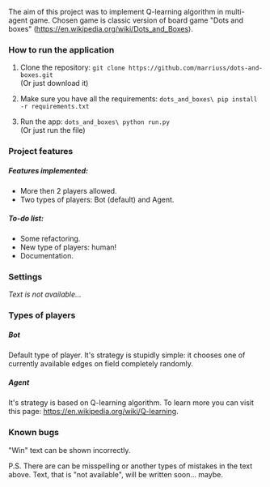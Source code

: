 The aim of this project was to implement Q-learning algorithm in multi-agent game.
Chosen game is classic version of board game "Dots and boxes" (https://en.wikipedia.org/wiki/Dots_and_Boxes).

### How to run the application
<ol>
<li>

Clone the repository: `git clone https://github.com/marriuss/dots-and-boxes.git` \
(Or just download it)
</li>
<li>

Make sure you have all the requirements: `dots_and_boxes\ pip install -r requirements.txt`
</li>
<li>

Run the app: `dots_and_boxes\ python run.py` \
(Or just run the file)
</li>
</ol>

### Project features

##### Features implemented:
<ul>
<li>More then 2 players allowed.</li>
<li>Two types of players: Bot (default) and Agent.</li>
</ul>

##### To-do list:
<ul>
<li>Some refactoring.</li>
<li>New type of players: human!</li>
<li>Documentation.</li>
</ul>

### Settings
_Text is not available..._

### Types of players

##### Bot
Default type of player. It's strategy is stupidly simple: it chooses one of currently available edges on field completely randomly.  

##### Agent
It's strategy is based on Q-learning algorithm. To learn more you can visit this page: https://en.wikipedia.org/wiki/Q-learning.

### Known bugs
"Win" text can be shown incorrectly.

P.S. There are can be misspelling or another types of mistakes in the text above. Text, that is "not available", will be written soon... maybe.

